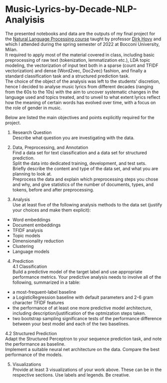 # Music-Lyrics-by-Decade-NLP-Analyisis
The presented notebooks and data are the outputs of my final project for the [Natural Language Processing course](https://didattica.unibocconi.eu/ts/tsn_anteprima.php?cod_ins=20597&anno=2022&IdPag=6162) taught by professor [Dirk Hovy](https://scholar.google.com/citations?user=7xluaTAAAAAJ&hl=it&oi=sra) and which I attended during the spring semester of 2022 at Bocconi University, Milan.<br>
It required to apply most of the material covered in class, including basic preprocessing of raw text (tokenization, lemmatization etc.), LDA topic modeling, the vectorization of input text both in a sparse (count and TFIDF vectorization) and dense (Word2vec, Doc2vec) fashion, and finally a standard classification task and a structured prediction task.<br>
The choice of the object of the analysis was left to the students' discretion, hence I decided to analyse music lyrics from different decades (ranging from the 60s to the 10s) with the aim to uncover systematic changes in the language used and topics treated, and to unveil to what extent lyrics reflect how the meaning of certain words has evolved over time, with a focus on the role of gender in music.<br>


Below are listed the main objectives and points explicitly required for the project.

1. Research Question<br>
Describe what question you are investigating with the data.


2. Data, Preprocessing, and Annotation<br>
Find a data set for text classification and a data set for structured prediction.<br> 
Split the data into dedicated training, development, and test sets.<br>
Briefly describe the content and type of the data set, and what you are planning to look at.<br>
Preprocess the data and explain which preprocessing steps you chose and why, and give statistics of the number of documents, types, and tokens, before and after preprocessing.<br>


3. Analysis<br>
Use at least five of the following analysis methods to the data set (justify your choices and make them explicit):
  - Word embeddings 
  - Document embeddings
  - TFIDF analysis
  - Topic models
  - Dimensionality reduction
  - Clustering
  - Language models
  

4. Prediction<br>
    4.1 Classification<br>
    Build a predictive model of the target label and use appropriate performance metrics. Your predictive analysis needs to involve all of the following, summarized in a table:
  - a most-frequent-label baseline
  - a LogisticRegression baseline with default parameters and 2-6 gram character TFIDF features
  - the performance of at least one more predictive model architecture, including description/justification of the optmization steps taken.
  - two bootstrap sampling significance tests of the performance difference between your best model and each of the two baselines.

   4.2 Structured Prediction<br>
    Adapt the Structured Perceptron to your sequence prediction task, and note the performance as baseline.<br>
    Implement a suitable neural net architecture on the data. Compare the best performance of the  models.<br>
    

5. Visualizations<br>
Provide at least 3 visualizations of your work above. These can be in the respective sections. Use labels and legends. Be creative.
